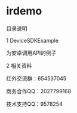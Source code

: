 # irdemo
目录说明

1 DeviceSDKExample

为安卓调用API的例子

2 相关资料



红外交流群：654537045

商务合作QQ：2027799168

技术支持QQ：9578254 

